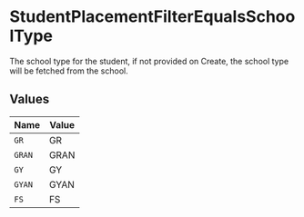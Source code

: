 # StudentPlacementFilterEqualsSchoolType

The school type for the student, if not provided on Create, the school type will be fetched from the school.


## Values

| Name   | Value  |
| ------ | ------ |
| `GR`   | GR     |
| `GRAN` | GRAN   |
| `GY`   | GY     |
| `GYAN` | GYAN   |
| `FS`   | FS     |